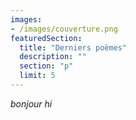 ```yaml
---
images:
- /images/couverture.png
featuredSection:
  title: "Derniers poèmes"
  description: ""
  section: "p"
  limit: 5
---
```


_bonjour hi_
